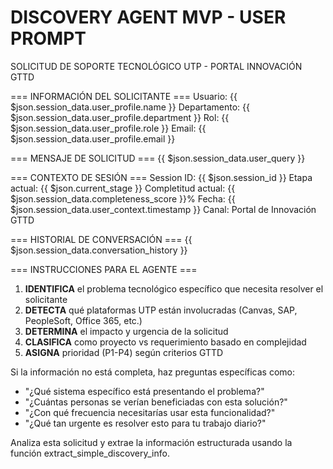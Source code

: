 # DISCOVERY AGENT MVP - USER PROMPT

SOLICITUD DE SOPORTE TECNOLÓGICO UTP - PORTAL INNOVACIÓN GTTD

=== INFORMACIÓN DEL SOLICITANTE ===
Usuario: {{ $json.session_data.user_profile.name }}
Departamento: {{ $json.session_data.user_profile.department }}
Rol: {{ $json.session_data.user_profile.role }}
Email: {{ $json.session_data.user_profile.email }}

=== MENSAJE DE SOLICITUD ===
{{ $json.session_data.user_query }}

=== CONTEXTO DE SESIÓN ===
Session ID: {{ $json.session_id }}
Etapa actual: {{ $json.current_stage }}
Completitud actual: {{ $json.session_data.completeness_score }}%
Fecha: {{ $json.session_data.user_context.timestamp }}
Canal: Portal de Innovación GTTD

=== HISTORIAL DE CONVERSACIÓN ===
{{ $json.session_data.conversation_history }}

=== INSTRUCCIONES PARA EL AGENTE ===

1. **IDENTIFICA** el problema tecnológico específico que necesita resolver el solicitante
2. **DETECTA** qué plataformas UTP están involucradas (Canvas, SAP, PeopleSoft, Office 365, etc.)
3. **DETERMINA** el impacto y urgencia de la solicitud
4. **CLASIFICA** como proyecto vs requerimiento basado en complejidad
5. **ASIGNA** prioridad (P1-P4) según criterios GTTD

Si la información no está completa, haz preguntas específicas como:
- "¿Qué sistema específico está presentando el problema?" 
- "¿Cuántas personas se verían beneficiadas con esta solución?"
- "¿Con qué frecuencia necesitarías usar esta funcionalidad?"
- "¿Qué tan urgente es resolver esto para tu trabajo diario?"

Analiza esta solicitud y extrae la información estructurada usando la función extract_simple_discovery_info.
